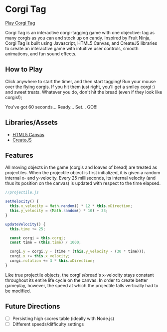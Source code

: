 # Corgi Tag

[Play Corgi Tag](https://github.com/wendy-wm-wu/Corgi_Tag.git)


Corgi Tag is an interactive corgi-tagging game with one objective: tag as many corgis as you can and stock up on candy. Inspired by Fruit Ninja, Corgi Tag is built using Javascript, HTML5 Canvas, and CreateJS libraries to create an interactive game with intuitive user controls, smooth animations, and fun sound effects.

## How to Play
Click anywhere to start the timer, and then start tagging! Run your mouse over the flying corgis. If you hit them just right, you'll get a smiley corgi :) and sweet treats. Whatever you do, don't hit the bread (even if they look like corgis!); 

You've got 60 seconds... Ready... Set... GO!!!

## Libraries/Assets
* [HTML5 Canvas](https://developer.mozilla.org/en-US/docs/Web/API/Canvas_API)
* [CreateJS](http://createjs.com/)

## Features
All moving objects in the game (corgis and loaves of bread) are treated as projectiles. When the projectile object is first initialized, it is given a random internal x- and y-velocity. Every 25 milliseconds, its internal velocity (and thus its position on the canvas) is updated with respect to the time elapsed.

``` javascript
//projectile.js

setVelocity() {
  this.x_velocity = Math.random() * 12 * this.xDirection;
  this.y_velocity = (Math.random() * 10) + 33;
}

updateVelocity() {
  this.time += 25;

  const corgi = this.corgi;
  const time = (this.time) / 1000;

  corgi.y = corgi.y - (time * (this.y_velocity - (30 * time)));
  corgi.x += this.x_velocity;
  corgi.rotation += 3 * this.xDirection;
}
```

Like true projectile objects, the corgi's/bread's x-velocity stays constant throughout its entire life cycle on the canvas. In order to create better gameplay, however, the speed at which the projectile falls vertically had to be modified.

## Future Directions
* [ ] Persisting high scores table (ideally with Node.js)
* [ ] Different speeds/difficulty settings
